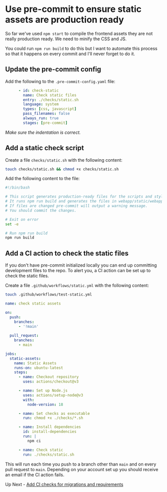 # Use pre-commit to ensure static assets are production ready

So far we've used `npm start` to compile the frontend assets they are not really production ready. We need to minify the CSS and JS.

You could run `npm run build` to do this but I want to automate this process so that it happens on every commit and I'll never forget to do it.

## Update the pre-commit config

Add the following to the `.pre-commit-config.yaml` file:

```yaml
      - id: check-static
        name: Check static files
        entry: ./checks/static.sh
        language: system
        types: [css, javascript]
        pass_filenames: false
        always_run: true
        stages: [pre-commit]
```

*Make sure the indentation is correct.*

## Add a static check script

Create a file `checks/static.sh` with the following content:

```bash
touch checks/static.sh && chmod +x checks/static.sh
```

Add the following content to the file:

```bash
#!/bin/bash

# This script generates production-ready files for the scripts and styles.
# It runs npm run build and generates the files in webapp/static/webapp
# If files are changed pre-commit will output a warning message.
# You should commit the changes.

# Exit on error
set -e

# Run npm run build
npm run build
```

## Add a CI action to check the static files

If you don't have pre-commit initialized locally you can end up committing development files to the repo. To alert you, a CI action can be set up to check the static files.

Create a file `.github/workflows/static.yml` with the following content:

```bash
touch .github/workflows/test-static.yml
```

```yaml
name: check static assets

on:
  push:
    branches:
      - '!main'
      
  pull_request:
    branches:
      - main

jobs:
  static-assets:
    name: Static Assets
    runs-on: ubuntu-latest
    steps:
      - name: Checkout repository
        uses: actions/checkout@v3

      - name: Set up Node.js
        uses: actions/setup-node@v3
        with:
          node-version: 18

      - name: Set checks as executable
        run: chmod +x ./checks/*.sh

      - name: Install dependencies
        id: install-dependencies
        run: |
          npm ci

      - name: Check static
        run: ./checks/static.sh
```

This will run each time you push to a branch other than `main` and on every pull request to `main`. Depending on your account set up you should receive an email if the CI action fails.

Up Next - [Add CI checks for migrations and requirements](./0-ci-checks-requirements-migrations.md)

